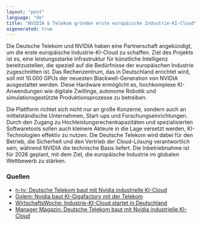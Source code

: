 ```yaml
---
layout: "post"
language: "de"
title: "NVIDIA & Telekom gründen erste europäische Industrie-KI-Cloud"
aigenerated: true
---
```


Die Deutsche Telekom und NVIDIA haben eine Partnerschaft angekündigt, um die erste europäische Industrie-KI-Cloud zu schaffen. Ziel des Projekts ist es, eine leistungsstarke Infrastruktur für künstliche Intelligenz bereitzustellen, die speziell auf die Bedürfnisse der europäischen Industrie zugeschnitten ist. Das Rechenzentrum, das in Deutschland errichtet wird, soll mit 10.000 GPUs der neuesten Blackwell-Generation von NVIDIA ausgestattet werden. Diese Hardware ermöglicht es, hochkomplexe KI-Anwendungen wie digitale Zwillinge, autonome Robotik und simulationsgestützte Produktionsprozesse zu betreiben.

<!--more-->

Die Plattform richtet sich nicht nur an große Konzerne, sondern auch an mittelständische Unternehmen, Start-ups und Forschungseinrichtungen. Durch den Zugang zu Hochleistungsrechenkapazitäten und spezialisierten Softwaretools sollen auch kleinere Akteure in die Lage versetzt werden, KI-Technologien effektiv zu nutzen. Die Deutsche Telekom wird dabei für den Betrieb, die Sicherheit und den Vertrieb der Cloud-Lösung verantwortlich sein, während NVIDIA die technische Basis liefert. Die Inbetriebnahme ist für 2026 geplant, mit dem Ziel, die europäische Industrie im globalen Wettbewerb zu stärken.

### Quellen
- [n-tv: Deutsche Telekom baut mit Nvidia industrielle KI-Cloud](https://www.n-tv.de/ticker/Deutsche-Telekom-baut-mit-Nvidia-industrielle-KI-Cloud-fuer-europaeische-Hersteller-article25832101.html)
- [Golem: Nvidia baut KI-Gigafactory mit der Telekom](https://www.golem.de/news/jensen-huang-nvidia-baut-seine-ki-gigafactory-mit-der-telekom-2506-197119.html)
- [WirtschaftsWoche: Industrie-KI-Cloud startet in Deutschland](https://www.wiwo.de/unternehmen/it/deutsche-telekom-und-nvidia-industrie-ki-cloud-startet-in-deutschland/100134914.html)
- [Manager Magazin: Deutsche Telekom baut mit Nvidia industrielle KI-Cloud](https://www.manager-magazin.de/unternehmen/tech/deutsche-telekom-baut-mit-nvidia-industrielle-ki-cloud-a-c2a0a08e-e7e0-4396-b968-3a0d4661e044)

